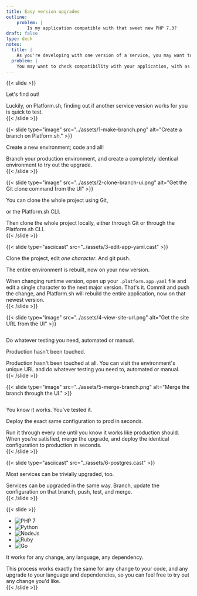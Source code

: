 ```yaml
---
title: Easy version upgrades
outline:
    problem: |
        Is my application compatible with that sweet new PHP 7.3?
draft: false
type: deck
notes:
  title: |
    As you're developing with one version of a service, you may want to upgrade that service for a number of reasons.
  problem: |
    You may want to check compatibility with your application, with as little work as possible.
---
```


{{< slide >}}
<p>Let's find out!</p>
<aside class="notes">
  Luckily, on Platform.sh, finding out if another service version works for you is quick to test.
</aside>
{{< /slide >}}

{{< slide type="image" src="../assets/1-make-branch.png" alt="Create a branch on Platform.sh." >}}
<p>Create a new environment; code and all!</p>
<aside class="notes">
  Branch your production environment, and create a completely identical environment to try out the upgrade.
</aside>
{{< /slide >}}

{{< slide type="image" src="../assets/2-clone-branch-ui.png" alt="Get the Git clone command from the UI" >}}
<p>You can clone the whole project using Git,</p>
<p>or the Platform.sh CLI.</p>
<aside class="notes">
  Then clone the whole project locally, either through Git or through the Platform.sh CLI.
</aside>
{{< /slide >}}

{{< slide type="asciicast" src="../assets/3-edit-app-yaml.cast" >}}
<p>Clone the project, edit <em>one character</em>.  And git push.</p>
<p>The entire environment is rebuilt, now on your new version.</p>
<aside class="notes">
  When changing runtime version, open up your <code>.platform.app.yaml</code> file and edit a single character to the next
  major version. That's it. Commit and push the change, and Platform.sh will rebuild the entire application, now on that
  newest version.
</aside>
{{< /slide >}}

{{< slide type="image" src="../assets/4-view-site-url.png" alt="Get the site URL from the UI" >}}
<p style="margin-top: 2em;">Do whatever testing you need, automated or manual.</p>
<p>Production hasn't been touched.</p>
<aside class="notes">
  Production hasn't been touched at all. You can visit the environment's unique URL and do whatever testing you need to, automated
  or manual.
</aside>
{{< /slide >}}

{{< slide type="image" src="../assets/5-merge-branch.png" alt="Merge the branch through the UI." >}}
<p style="margin-top: 2em;">You know it works. You've tested it.</p>
<p>Deploy the exact same configuration to prod in seconds.</p>
<aside class="notes">
  Run it through every one until you know it works like production should. When you're satisfied, merge the upgrade, and deploy the
  identical configuration to production in seconds.
</aside>
{{< /slide >}}

{{< slide type="asciicast" src="../assets/6-postgres.cast" >}}
<p>Most services can be trivially upgraded, too.</p>
<aside class="notes">
  Services can be upgraded in the same way. Branch, update the configuration on that branch, push, test, and merge.
</aside>
{{< /slide >}}

{{< slide >}}
<ul class="logo-list">
  <li><img src="../assets/php-logo.svg" alt="PHP 7" class="plain" data-credit="https://commons.wikimedia.org/wiki/File:PHP-logo.svg" /></li>
  <li><img src="../assets/python-logo.svg" alt="Python" class="plain" data-credit="https://commons.wikimedia.org/wiki/File:Python.svg" /></li>
  <li><img src="../assets/nodejs-logo.svg" alt="NodeJs" class="plain" data-credit="https://commons.wikimedia.org/wiki/File:Node.js_logo.svg" /></li>
  <li><img src="../assets/ruby-logo.svg" alt="Ruby" class="plain" data-credit="https://commons.wikimedia.org/wiki/File:Ruby_logo.svg" /></li>
  <li><img src="../assets/golang-logo.svg" alt="Go" class="plain" data-credit="https://www.vectorlogo.zone/logos/golang/index.html" /></li>
</ul>
<p style="margin-top: 0;">It works for any change, any language, any dependency.</p>
<aside class="notes">
  This process works exactly the same for any change to your code, and any upgrade to your language and dependencies, so you can feel free
  to try out any change you'd like.
</aside>
{{< /slide >}}
